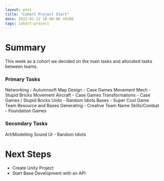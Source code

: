 ```yaml
---
layout: post
title: "Cohort Project Start"
date: 2022-01-12 18:00:00 +0100
tags: cohort-project
---
```


# Summary
This week as a cohort we decided on the main tasks and allocated tasks between teams.

### Primary Tasks
Networking - Autumnsoft
Map Design - Case Games
Movement Mech - Stupid Bricks
Movement Aircraft - Case Games
Transformations - Case Games / Stupid Bricks
Units - Random Idiots
Bases - Super Cool Game Team
Resource and Bases Generating - Creative Team Name
Skills/Combat - Foundation Games

### Secondary Tasks
Art/Modelling
Sound
UI - Random Idiots

# Next Steps
- Create Unity Project
- Start Base Development with an API